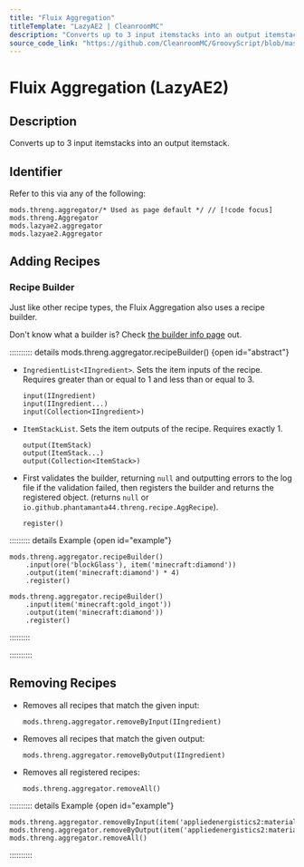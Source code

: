 ```yaml
---
title: "Fluix Aggregation"
titleTemplate: "LazyAE2 | CleanroomMC"
description: "Converts up to 3 input itemstacks into an output itemstack."
source_code_link: "https://github.com/CleanroomMC/GroovyScript/blob/master/src/main/java/com/cleanroommc/groovyscript/compat/mods/lazyae2/Aggregator.java"
---
```


# Fluix Aggregation (LazyAE2)

## Description

Converts up to 3 input itemstacks into an output itemstack.

## Identifier

Refer to this via any of the following:

```groovy:no-line-numbers {1}
mods.threng.aggregator/* Used as page default */ // [!code focus]
mods.threng.Aggregator
mods.lazyae2.aggregator
mods.lazyae2.Aggregator
```


## Adding Recipes

### Recipe Builder

Just like other recipe types, the Fluix Aggregation also uses a recipe builder.

Don't know what a builder is? Check [the builder info page](../../getting_started/builder.md) out.

:::::::::: details mods.threng.aggregator.recipeBuilder() {open id="abstract"}
- `IngredientList<IIngredient>`. Sets the item inputs of the recipe. Requires greater than or equal to 1 and less than or equal to 3.

    ```groovy:no-line-numbers
    input(IIngredient)
    input(IIngredient...)
    input(Collection<IIngredient>)
    ```

- `ItemStackList`. Sets the item outputs of the recipe. Requires exactly 1.

    ```groovy:no-line-numbers
    output(ItemStack)
    output(ItemStack...)
    output(Collection<ItemStack>)
    ```

- First validates the builder, returning `null` and outputting errors to the log file if the validation failed, then registers the builder and returns the registered object. (returns `null` or `io.github.phantamanta44.threng.recipe.AggRecipe`).

    ```groovy:no-line-numbers
    register()
    ```

::::::::: details Example {open id="example"}
```groovy:no-line-numbers
mods.threng.aggregator.recipeBuilder()
    .input(ore('blockGlass'), item('minecraft:diamond'))
    .output(item('minecraft:diamond') * 4)
    .register()

mods.threng.aggregator.recipeBuilder()
    .input(item('minecraft:gold_ingot'))
    .output(item('minecraft:diamond'))
    .register()
```

:::::::::

::::::::::

## Removing Recipes

- Removes all recipes that match the given input:

    ```groovy:no-line-numbers
    mods.threng.aggregator.removeByInput(IIngredient)
    ```

- Removes all recipes that match the given output:

    ```groovy:no-line-numbers
    mods.threng.aggregator.removeByOutput(IIngredient)
    ```

- Removes all registered recipes:

    ```groovy:no-line-numbers
    mods.threng.aggregator.removeAll()
    ```

:::::::::: details Example {open id="example"}
```groovy:no-line-numbers
mods.threng.aggregator.removeByInput(item('appliedenergistics2:material:45'))
mods.threng.aggregator.removeByOutput(item('appliedenergistics2:material:7'))
mods.threng.aggregator.removeAll()
```

::::::::::
